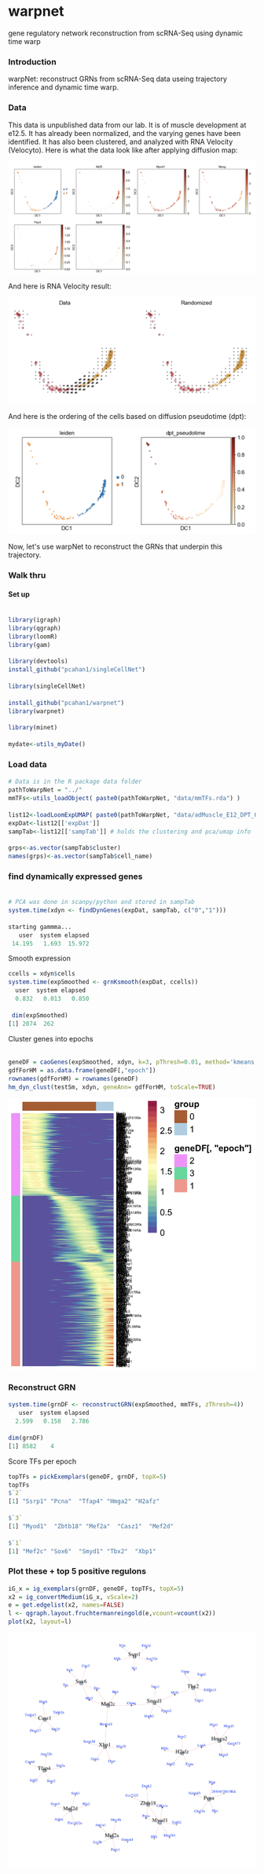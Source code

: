 # warpnet
gene regulatory network reconstruction from scRNA-Seq using dynamic time warp


### Introduction
warpNet: reconstruct GRNs from scRNA-Seq data useing trajectory inference and dynamic time warp.

### Data

This data is unpublished data from our lab. It is of muscle development at e12.5. It has already been normalized, and the varying genes have been identified. It has also been clustered, and analyzed with RNA Velocity (Velocyto). Here is what the data look like after applying diffusion map:

<img src="img/musclePCA_072219.png">

And here is RNA Velocity result:

<img src="img/muscleVelocyto_072219.png">

And here is the ordering of the cells based on diffusion pseudotime (dpt):

<img src="img/muscleDPT_072219.png">

Now, let's use warpNet to reconstruct the GRNs that underpin this trajectory.


### Walk thru

#### Set up
```R

library(igraph)
library(qgraph)
library(loomR)
library(gam)

library(devtools)
install_github("pcahan1/singleCellNet")

library(singleCellNet)

install_github("pcahan1/warpnet")
library(warpnet)

library(minet)

mydate<-utils_myDate()

```

### Load data
```R
# Data is in the R package data folder
pathToWarpNet = "../"
mmTFs<-utils_loadObject( paste0(pathToWarpNet, "data/mmTFs.rda") )

list12<-loadLoomExpUMAP( paste0(pathToWarpNet, "data/adMuscle_E12_DPT_071919.loom", xname='leiden', has_dpt_groups=FALSE)
expDat<-list12[['expDat']]
sampTab<-list12[['sampTab']] # holds the clustering and pca/umap info

grps<-as.vector(sampTab$cluster)
names(grps)<-as.vector(sampTab$cell_name)
```

### find dynamically expressed genes
```R

# PCA was done in scanpy/python and stored in sampTab
system.time(xdyn <- findDynGenes(expDat, sampTab, c("0","1")))

starting gammma...
   user  system elapsed 
 14.195   1.693  15.972
```

Smooth expression
```R
ccells = xdyn$cells
system.time(expSmoothed <- grnKsmooth(expDat, ccells))
  user  system elapsed 
  0.832   0.013   0.850 

 dim(expSmoothed)
[1] 2074  262
```

Cluster genes into epochs
```R

geneDF = caoGenes(expSmoothed, xdyn, k=3, pThresh=0.01, method='kmeans')
gdfForHM = as.data.frame(geneDF[,"epoch"])
rownames(gdfForHM) = rownames(geneDF)
hm_dyn_clust(testSm, xdyn, geneAnn= gdfForHM, toScale=TRUE)
```

<img src="img/heatmapDynGenes_072219.png">

### Reconstruct GRN
```R
system.time(grnDF <- reconstructGRN(expSmoothed, mmTFs, zThresh=4))
   user  system elapsed 
  2.599   0.158   2.786 

dim(grnDF)
[1] 8582    4
```


Score TFs per epoch

```R
topTFs = pickExemplars(geneDF, grnDF, topX=5)
topTFs
$`2`
[1] "Ssrp1" "Pcna"  "Tfap4" "Hmga2" "H2afz"

$`3`
[1] "Myod1"  "Zbtb18" "Mef2a"  "Casz1"  "Mef2d" 

$`1`
[1] "Mef2c" "Sox6"  "Smyd1" "Tbx2"  "Xbp1" 
```


### Plot these + top 5 positive regulons
```R
iG_x = ig_exemplars(grnDF, geneDF, topTFs, topX=5) 
x2 = ig_convertMedium(iG_x, vScale=2)
e = get.edgelist(x2, names=FALSE)
l <- qgraph.layout.fruchtermanreingold(e,vcount=vcount(x2))
plot(x2, layout=l)
```

<img src="img/smallGRN_072219.png">

